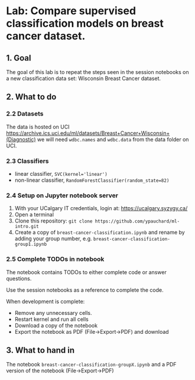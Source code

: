 # Lab: Compare supervised classification models on breast cancer dataset.

## 1. Goal
The goal of this lab is to repeat the steps seen in the session notebooks on a new classification data set: Wisconsin Breast Cancer dataset.


## 2. What to do

### 2.2 Datasets
The data is hosted on UCI https://archive.ics.uci.edu/ml/datasets/Breast+Cancer+Wisconsin+(Diagnostic)
we will need `wdbc.names` and `wdbc.data` from the data folder on UCI.


### 2.3 Classifiers
- linear classifier, `SVC(kernel='linear')`  
- non-linear classifier, `RandomForestClassifier(random_state=82)` 

### 2.4 Setup on Jupyter notebook server

1. With your UCalgary IT credentials, login at: https://ucalgary.syzygy.ca/
1. Open a terminal
1. Clone this repository: `git clone https://github.com/ypauchard/ml-intro.git`
1. Create a copy of `breast-cancer-classification.ipynb` and rename by adding your group number, e.g. `breast-cancer-classification-group1.ipynb`

### 2.5 Complete TODOs in notebook
The notebook contains TODOs to either complete code or answer questions. 

Use the session notebooks as a reference to complete the code.

When development is complete:
- Remove any unnecessary cells. 
- Restart kernel and run all cells
- Download a copy of the notebook
- Export the notebook as PDF (File->Export->PDF) and download



## 3. What to hand in
The notebook `breast-cancer-classification-groupX.ipynb` and a PDF version of the notebook (File->Export->PDF) 


